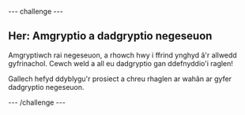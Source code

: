 \--- challenge \---

## Her: Amgryptio a dadgryptio negeseuon

Amgryptiwch rai negeseuon, a rhowch hwy i ffrind ynghyd â'r allwedd gyfrinachol. Cewch weld a all eu dadgryptio gan ddefnyddio'i raglen!

Gallech hefyd ddyblygu'r prosiect a chreu rhaglen ar wahân ar gyfer dadgryptio negeseuon.

\--- /challenge \---
